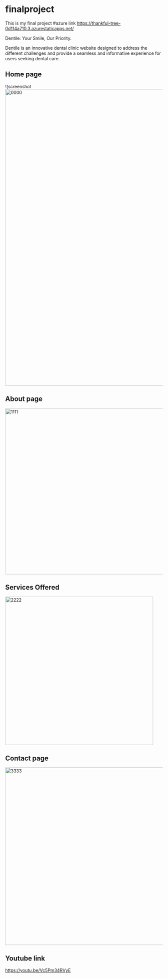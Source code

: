 # finalproject
This is my final project
#azure link   https://thankful-tree-0d114a710.3.azurestaticapps.net/

Dentile: Your Smile, Our Priority.

Dentile is an innovative dental clinic website designed to address the different challenges and provide a seamless and informative experience for users seeking dental care.


## Home page
!(screenshot <img width="946" alt="0000" src="https://github.com/DHRUV5656/finalproject/assets/118455329/1fe994e5-c68e-4679-9cf4-ff86f478a934">

## About page
<img width="529" alt="1111" src="https://github.com/DHRUV5656/finalproject/assets/118455329/3407db9f-80e0-4f07-9256-7e24943619c3">

## Services Offered
<img width="473" alt="2222" src="https://github.com/DHRUV5656/finalproject/assets/118455329/47776724-2d31-481e-bbc0-a5bc434b5731">

## Contact page
<img width="566" alt="3333" src="https://github.com/DHRUV5656/finalproject/assets/118455329/df806f2c-7596-4a96-af3c-48a879a94808">

## Youtube link
https://youtu.be/Vc5Pm34RVyE
 
